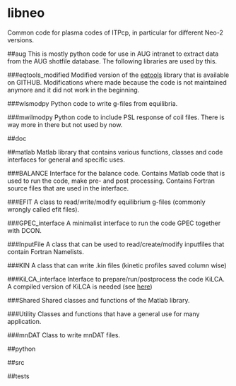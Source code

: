 # libneo
Common code for plasma codes of ITPcp, in particular for different Neo-2 versions.

##aug
This is mostly python code for use in AUG intranet to extract data from the AUG shotfile database. The following libraries are used by this.

###eqtools_modified
Modified version of the [eqtools](https://github.com/PSFCPlasmaTools/eqtools) library that is available on GITHUB. Modifications where made because the code is not maintained anymore and it did not work in the beginning.

###wlsmodpy
Python code to write g-files from equilibria.

###mwilmodpy
Python code to include PSL response of coil files. There is way more in there but not used by now.

##doc

##matlab
Matlab library that contains various functions, classes and code interfaces for general and specific uses.

###BALANCE
Interface for the balance code. Contains Matlab code that is used to run the code, make pre- and post processing. Contains Fortran source files that are used in the interface.

###EFIT
A class to read/write/modify equilibrium g-files (commonly wrongly called efit files).

###GPEC_interface
A minimalist interface to run the code GPEC together with DCON.

###InputFile
A class that can be used to read/create/modify inputfiles that contain Fortran Namelists.

###KIN
A class that can write .kin files (kinetic profiles saved column wise)

###KiLCA_interface
Interface to prepare/run/postprocess the code KiLCA. A compiled version of KiLCA is needed (see [here](https://github.com/itpplasma/KiLCA))

###Shared
Shared classes and functions of the Matlab library.

###Utility
Classes and functions that have a general use for many application.

###mnDAT
Class to write mnDAT files.

##python

##src

##tests
